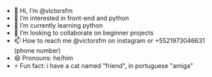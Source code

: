- 👋 Hi, I’m @victorsfm
- 👀 I’m interested in front-end and python
- 🌱 I’m currently learning python
- 💞️ I’m looking to collaborate on beginner projects
- 📫 How to reach me @victorsfm on instagram or +5521973046631 (phone number)
- 😄 Pronouns: he/him
- ⚡ Fun fact: i have a cat named "friend", in portuguese "amiga"

<!---
victorsfm/victorsfm is a ✨ special ✨ repository because its `README.md` (this file) appears on your GitHub profile.
You can click the Preview link to take a look at your changes.
--->

